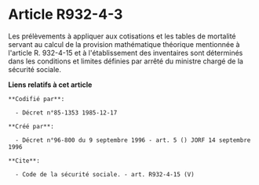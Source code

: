 # Article R932-4-3

Les prélèvements à appliquer aux cotisations et les tables de mortalité servant au calcul de la provision mathématique
théorique mentionnée à l'article R. 932-4-15 et à l'établissement des inventaires sont déterminés dans les conditions et
limites définies par arrêté du ministre chargé de la sécurité sociale.

**Liens relatifs à cet article**

	**Codifié par**:

	  - Décret n°85-1353 1985-12-17

	**Créé par**:

	  - Décret n°96-800 du 9 septembre 1996 - art. 5 () JORF 14 septembre 1996

	**Cite**:

	  - Code de la sécurité sociale. - art. R932-4-15 (V)
